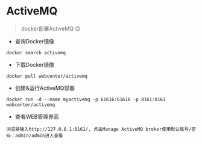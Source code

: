 ActiveMQ
=================

> docker部署ActiveMQ 😊

* 查询Docker镜像
```
docker search activemq
```

* 下载Docker镜像
```
docker pull webcenter/activemq
```

* 创建&运行ActiveMQ容器
```
docker run -d --name myactivemq -p 61616:61616 -p 8161:8161 webcenter/activemq
```

* 查看WEB管理界面
```
浏览器输入http://127.0.0.1:8161/, 点击Manage ActiveMQ broker使用默认账号/密码：admin/admin进入查看
```